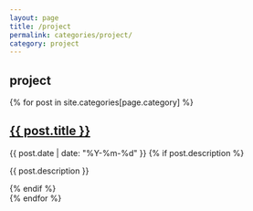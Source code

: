 ```yaml
---
layout: page
title: /project
permalink: categories/project/
category: project
---
```


## project

{% for post in site.categories[page.category] %}
  <div class="post-preview">
    <h2>
      <a href="{{ post.url | relative_url }}">{{ post.title }}</a>
    </h2>
    <span class="post-date">{{ post.date | date: "%Y-%m-%d" }}</span>
    {% if post.description %}
      <p>{{ post.description }}</p>
    {% endif %}
  </div>
{% endfor %}